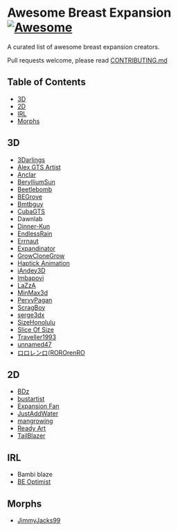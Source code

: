 # Awesome Breast Expansion [![Awesome](https://awesome.re/badge-flat2.svg)](https://awesome.re)

A curated list of awesome breast expansion creators.

Pull requests welcome, please read [CONTRIBUTING.md](./CONTRIBUTING.md)

## Table of Contents

- [3D](#3d)
- [2D](#2d)
- [IRL](#irl)
- [Morphs](#morphs)

## 3D

- [3Darlings](https://www.3rd-art.com/Welcome.html)
- [Alex GTS Artist](https://www.patreon.com/alexgtsartist)
- [Anclar](https://www.deviantart.com/anclar)
- [BerylliumSun](https://www.deviantart.com/berylliumsun)
- [Beetlebomb](https://www.patreon.com/beetlebomb)
- [BEGrove](https://www.patreon.com/begrove)
- [Bmtbguy](https://www.patreon.com/Bmtbguy)
- [CubaGTS](https://www.patreon.com/cubacuba)
- Dawnlab
- [Dinner-Kun](https://www.patreon.com/dinnerkun)
- [EndlessRain](https://www.patreon.com/Endlessrain0110)
- [Errnaut](https://www.patreon.com/errnaut)
- [Expandinator](https://www.patreon.com/expandinator)
- [GrowCloneGrow](https://www.patreon.com/GrowCloneGrow)
- [Haptick Animation](https://www.patreon.com/haptickanimation)
- [iAndey3D](https://www.patreon.com/Andi3DZ)
- [Imbapovi](https://www.patreon.com/imbapovi)
- [LaZzA](https://www.patreon.com/lazzam90)
- [MinMax3d](https://www.patreon.com/MinMax3d)
- [PervyPagan](https://www.patreon.com/PervyPagan)
- [ScragBoy](https://www.patreon.com/ScragBoy)
- [serge3dx](https://www.patreon.com/serge3dx)
- [SizeHonolulu](https://www.patreon.com/HonoluluSize)
- [Slice Of Size](https://www.patreon.com/sliceofsize)
- [Traveller1993](https://www.patreon.com/Traveller1993)
- [unnamed47](https://www.patreon.com/unnamed)
- [ロロレンロ(ROROrenRO](https://www.patreon.com/ROROrenRO)

## 2D

- [BDz](https://www.patreon.com/Boobdollz)
- [bustartist](https://www.patreon.com/bustartist)
- [Expansion Fan](https://www.patreon.com/expansionfan)
- [JustAddWater](https://www.patreon.com/justaddwater)
- [mangrowing](https://www.patreon.com/mangrowing)
- [Ready Art](https://www.patreon.com/readyart)
- [TailBlazer](https://www.patreon.com/TailBlazer)

## IRL

- Bambi blaze
- [BE Optimist](https://www.loyalfans.com/beoptimist)

## Morphs

- [JimmyJacks99](https://www.deviantart.com/jimmyjacks99)
